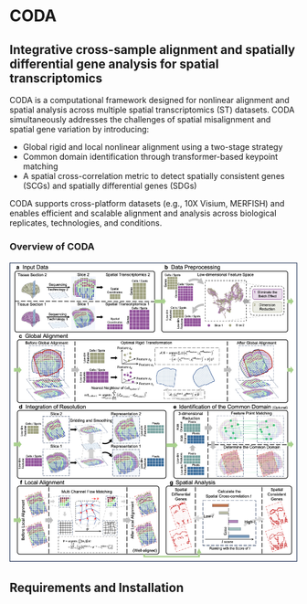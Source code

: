# CODA
## Integrative cross-sample alignment and spatially differential gene analysis for spatial transcriptomics
CODA is a computational framework designed for nonlinear alignment and spatial analysis across multiple spatial transcriptomics (ST) datasets. CODA simultaneously addresses the challenges of spatial misalignment and spatial gene variation by introducing:

- Global rigid and local nonlinear alignment using a two-stage strategy
- Common domain identification through transformer-based keypoint matching
- A spatial cross-correlation metric to detect spatially consistent genes (SCGs) and spatially differential genes (SDGs)

CODA supports cross-platform datasets (e.g., 10X Visium, MERFISH) and enables efficient and scalable alignment and analysis across biological replicates, technologies, and conditions.

### Overview of CODA
![avatar](Pipeline/pipeline.png)

## Requirements and Installation

